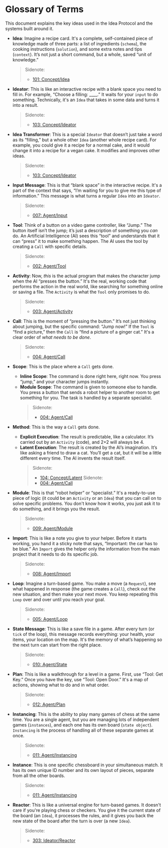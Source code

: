 # Glossary of Terms

This document explains the key ideas used in the Idea Protocol and the systems built around it.

- **Idea**: Imagine a recipe card. It's a complete, self-contained piece of knowledge made of three parts: a list of ingredients (`schema`), the cooking instructions (`solution`), and some extra notes and tips (`context`). It’s not just a short command, but a whole, saved “unit of knowledge.”

  > Sidenote:
  >
  > - [101: Concept/Idea](./101_concept_idea.md)

- **Ideator**: This is like an interactive recipe with a blank space you need to fill in. For example, “Choose a filling: ____.” It waits for your `input` to do something. Technically, it's an `Idea` that takes in some data and turns it into a result.

  > Sidenote:
  >
  > - [103: Concept/Ideator](./103_concept_ideator.md)

- **Idea Transformer**: This is a special `Ideator` that doesn’t just take a word as its “filling,” but a whole other `Idea` (another whole recipe card). For example, you could give it a recipe for a normal cake, and it would change it into a recipe for a vegan cake. It modifies and improves other ideas.

  > Sidenote:
  >
  > - [103: Concept/Ideator](./103_concept_ideator.md)

- **Input Message**: This is that “blank space” in the interactive recipe. It's a part of the context that says, “I’m waiting for you to give me this type of information.” This message is what turns a regular `Idea` into an `Ideator`.

  > Sidenote:
  >
  > - [007: Agent/Input](./007_agent_input.md)

- **Tool**: Think of a button on a video game controller, like “Jump.” The button itself isn’t the jump; it’s just a description of something you *can* do. An Artificial Intelligence (AI) sees this “tool” and understands that it can “press” it to make something happen. The AI uses the tool by creating a `Call` with specific details.

  > Sidenote:
  >
  > - [002: Agent/Tool](./002_agent_tool.md)

- **Activity**: Now, *this* is the actual program that makes the character jump when the AI “presses the button.” It's the real, working code that performs the action in the real world, like searching for something online or saving a file. The `Activity` is what the `Tool` only promises to do.

  > Sidenote:
  >
  > - [003: Agent/Activity](./003_agent_activity.md)

- **Call**: This is the moment of “pressing the button.” It’s not just thinking about jumping, but the specific command: “Jump now!” If the `Tool` is “find a picture,” then the `Call` is “find a picture of a ginger cat.” It's a clear order of *what needs to be done*.

  > Sidenote:
  >
  > - [004: Agent/Call](./004_agent_call.md)

- **Scope**: This is the place where a `Call` gets done.
  - **Inline Scope**: The command is done right here, right now. You press “jump,” and your character jumps instantly.
  - **Module Scope**: The command is given to someone else to handle. You press a button that sends a robot helper to another room to get something for you. The task is handled by a separate specialist.
    > Sidenote:
    >
    > - [004: Agent/Call](./004_agent_call.md)

- **Method**: This is the way a `Call` gets done.
  - **Explicit Execution**: The result is predictable, like a calculator. It’s carried out by an `Activity` (code), and 2+2 will always be 4.
  - **Latent Execution**: The result is created by the AI’s imagination. It’s like asking a friend to draw a cat. You’ll get a cat, but it will be a little different every time. The AI invents the result itself.
    > Sidenote:
    >
    > - [104: Concept/Latent](./104_concept_latent.md)
    >   Sidenote:
    > - [004: Agent/Call](./004_agent_call.md)

- **Module**: This is that “robot helper” or “specialist.” It's a ready-to-use piece of logic (it could be an `Activity` or an `Idea`) that you can call on to solve specific problems. You don't know how it works, you just ask it to do something, and it brings you the result.

  > Sidenote:
  >
  > - [009: Agent/Module](./009_agent_module.md)

- **Import**: This is like a note you give to your helper. Before it starts working, you hand it a sticky note that says, “Important: the car has to be blue.” An `Import` gives the helper only the information from the main project that it needs to do its specific job.

  > Sidenote:
  >
  > - [008: Agent/Import](./008_agent_imports.md)

- **Loop**: Imagine a turn-based game. You make a move (a `Request`), see what happened in response (the game creates a `Call`), check out the new situation, and then make your next move. You keep repeating this `Loop` over and over until you reach your goal.

  > Sidenote:
  >
  > - [005: Agent/Loop](./005_agent_loop.md)

- **State Message**: This is like a save file in a game. After every turn (or `tick` of the loop), this message records everything: your health, your items, your location on the map. It's the memory of what’s happening so the next turn can start from the right place.

  > Sidenote:
  >
  > - [010: Agent/State](./010_agent_state.md)

- **Plan**: This is like a walkthrough for a level in a game. First, use “Tool: Get Key.” Once you have the key, use “Tool: Open Door.” It's a map of actions, showing what to do and in what order.

  > Sidenote:
  >
  > - [012: Agent/Plan](./012_agent_plan.md)

- **Instancing**: This is the ability to play many games of chess at the same time. You are a single agent, but you are managing lots of independent games (`instances`), and each one has its own board (`state object`). `Instancing` is the process of handling all of these separate games at once.

  > Sidenote:
  >
  > - [011: Agent/Instancing](./011_agent_instancing.md)

- **Instance**: This is one specific chessboard in your simultaneous match. It has its own unique ID number and its own layout of pieces, separate from all the other boards.

  > Sidenote:
  >
  > - [011: Agent/Instancing](./011_agent_instancing.md)

- **Reactor**: This is like a universal engine for turn-based games. It doesn't care if you're playing chess or checkers. You give it the current state of the board (an `Idea`), it processes the rules, and it gives you back the new state of the board after the turn is over (a new `Idea`).
  > Sidenote:
  >
  > - [303: Ideator/Reactor](./303_ideator_reactor.md)